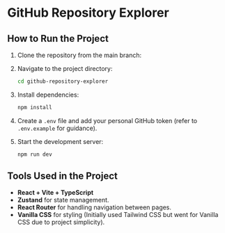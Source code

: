 # GitHub Repository Explorer

## How to Run the Project

1. Clone the repository from the main branch:
  
2. Navigate to the project directory:
   ```sh
   cd github-repository-explorer
   ```
3. Install dependencies:
   ```sh
   npm install
   ```
4. Create a `.env` file and add your personal GitHub token (refer to `.env.example` for guidance).
5. Start the development server:
   ```sh
   npm run dev
   ```

## Tools Used in the Project

- **React + Vite + TypeScript** 
- **Zustand** for state management.
- **React Router** for handling navigation between pages.
- **Vanilla CSS** for styling (Initially used Tailwind CSS but went for Vanilla CSS due to project simplicity).


